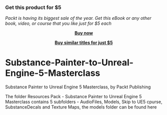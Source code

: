 
### Get this product for $5

<i>Packt is having its biggest sale of the year. Get this eBook or any other book, video, or course that you like just for $5 each</i>


<b><p align='center'>[Buy now](https://packt.link/9781837639335)</p></b>


<b><p align='center'>[Buy similar titles for just $5](https://subscription.packtpub.com/search)</p></b>


# Substance-Painter-to-Unreal-Engine-5-Masterclass
Substance Painter to Unreal Engine 5 Masterclass, by Packt Publishing



The folder Resources Pack - Substance Painter to Unreal Engine 5 Masterclass contains 5 subfolders - AudioFiles, Models, Skip to UE5 cpurse, SubstanceDecals and Texture Maps, the models folder can be found here
